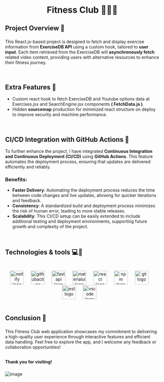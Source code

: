 <h1 align="center">Fitness Club 🏃‍♂️💪</h1>

###

<h2 align="left">Project Overview 🔎</h2>

###

<p align="left">This React.js-based project is designed to fetch and display exercise information from <b>ExerciseDB API</b> using a custom hook, tailored to <b>user input</b>. Each item retrieved from the ExerciseDB will <b>asynchronously fetch</b> related video content, providing users with alternative resources to enhance their fitness journey.</p>
<br>

###

<h2 align="left">Extra Features 🌟</h2>

-   Custom react hook to fetch ExerciseDB and Youtube options data at Exercises.jsx and SearchEngine.jsx components **( FetchData.js )**.
-   Hidden **sourcemap** production for minimized react structure on deploy to improve security and machine performance.
<br>

###

<h2 align="left">CI/CD Integration with GitHub Actions 🔄</h2>

To further enhance the project, I have integrated **Continuous Integration and Continuous Deployment (CI/CD)** using **GitHub Actions**. This feature automates the deployment process, ensuring that updates are delivered efficiently and reliably.

### Benefits:
- **Faster Delivery**: Automating the deployment process reduces the time between code changes and live updates, allowing for quicker iterations and feedback.
- **Consistency**: A standardized build and deployment process minimizes the risk of human error, leading to more stable releases.
- **Scalability**: This CI/CD setup can be easily extended to include additional testing and deployment environments, supporting future growth and complexity of the project.
<br>

###

<h2 align="left">Technologies & tools 💻🔬</h2>

###

</br>
<div align="center">
  <img src="https://skillicons.dev/icons?i=netlify" height="45" alt="netlify logo"  />
  <img width="15" />
  <img src="https://skillicons.dev/icons?i=githubactions" height="45" alt="githubactins logo"  />
  <img width="15" />
  <img src="https://cdn.jsdelivr.net/gh/devicons/devicon/icons/fastapi/fastapi-original.svg" height="45" alt="fastapi logo"  />
  <img width="15" />
  <img src="https://skillicons.dev/icons?i=materialui" height="45" alt="materialui logo"  />
  <img width="15" />
  <img src="https://skillicons.dev/icons?i=react" height="45" alt="react logo"  />
  <img width="15" />
  <img src="https://cdn.jsdelivr.net/gh/devicons/devicon/icons/npm/npm-original-wordmark.svg" height="45" alt="npm logo"  />
  <img width="15" />
  <img src="https://skillicons.dev/icons?i=git" height="45" alt="git logo"  />
  <img width="15" />
  <img src="https://skillicons.dev/icons?i=jest" height="45" alt="jest logo"  />
  <img width="15" />
  <img src="https://skillicons.dev/icons?i=vscode" height="45" alt="vscode logo"  />
  <img width="15" />
</div>
</br>


<h2 align="left">Conclusion 🏁</h2>

###

<p align="left">This Fitness Club web application showcases my commitment to delivering a high-quality user experience through interactive features and efficient data handling. Feel free to explore the app, and I welcome any feedback or collaboration opportunities!<br><br>
  
**Thank you for visiting!**


###

![image](https://github.com/user-attachments/assets/9a0ad449-68c5-4fb4-92e1-9b93b82d46b1)
<br>
